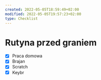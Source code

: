 ```yaml
---
created: 2022-05-05T18:59:49+02:00
modified: 2022-05-05T19:57:23+02:00
type: Checklist
---
```


# Rutyna przed graniem

- [x] Praca domowa
- [x] Brajan
- [x] Scratch 
- [x] Keybr
